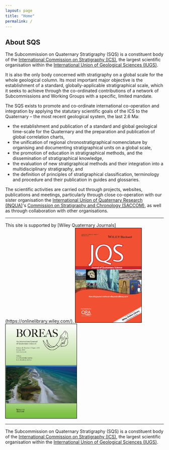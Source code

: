```yaml
---
layout: page
title: "Home"
permalink: /
---
```

## About SQS

The Subcommission on Quaternary Stratigraphy (SQS) is a constituent body of the [International Commission on Stratigraphy (ICS)](https://stratigraphy.org), the largest scientific organisation within the [International Union of Geological Sciences (IUGS)](http://www.iugs.org).

It is also the only body concerned with stratigraphy on a global scale for the whole geological column. Its most important major objective is the establishment of a standard, globally-applicable stratigraphical scale, which it seeks to achieve through the co-ordinated contributions of a network of Subcommissions and Working Groups with a specific, limited mandate.

The SQS exists to promote and co-ordinate international co-operation and integration by applying the statutary scientific goals of the ICS to the Quaternary – the most recent geological system, the last 2.6 Ma:

* the establishment and publication of a standard and global geological time-scale for the Quaternary and the preparation and publication of global correlation charts,
* the unification of regional chronostratigraphical nomenclature by organising and documenting stratigraphical units on a global scale,
* the promotion of education in stratigraphical methods, and the dissemination of stratigraphical knowledge,
* the evaluation of new stratigraphical methods and their integration into a multidisciplinary stratigraphy, and
* the definition of principles of stratigraphical classification, terminology and procedure and their publication in guides and glossaries.

The scientific activities are carried out through projects, websites, publications and meetings, particularly through close co-operation with our sister organisation the [International Union of Quaternary Research (INQUA)](http://www.inqua.tcd.ie/)'s [Commission on Stratigraphy and Chronology (SACCOM)](http://inqua-saccom.org/), as well as through collaboration with other organisations.

<hr />
This site is supported by [Wiley Quaternary Journals](https://onlinelibrary.wiley.com/).

<span style="margin-right:20px;">
<a href="https://onlinelibrary.wiley.com/journal/10991417">
  <img src="images/JQS_cover_2014.png" alt="journal cover" style="height:300px; border: solid 1px black;" />
</a>
</span>
<span>
<a href="https://onlinelibrary.wiley.com/journal/15023885">
  <img src="images/Boreas_cover_2014.jpg" alt="journal cover" style="height:300px; border: solid 1px black;"  />
</a>
</span>

<hr />

The Subcommission on Quaternary Stratigraphy (SQS) is a constituent body of the [International Commission on Stratigraphy (ICS)](https://stratigraphy.org), the largest scientific organisation within the [International Union of Geological Sciences (IUGS)](http://www.iugs.org/).
